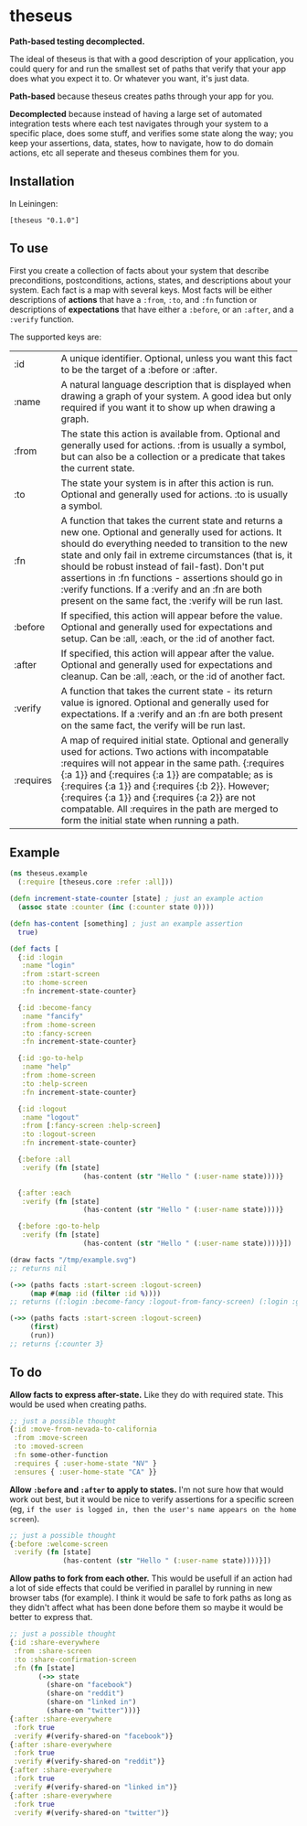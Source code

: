 # theseus

**Path-based testing decomplected.**

The ideal of theseus is that with a good description of your application, you could query for and run the smallest set of paths that verify that your app does what you expect it to. Or whatever you want, it's just data.

**Path-based** because theseus creates paths through your app for you.

**Decomplected** because instead of having a large set of automated integration tests where each test navigates through your system to a specific place, does some stuff, and verifies some state along the way; you keep your assertions, data, states, how to navigate, how to do domain actions, etc all seperate and theseus combines them for you.


## Installation

In Leiningen:

    [theseus "0.1.0"]


## To use

First you create a collection of facts about your system that describe preconditions, postconditions, actions, states, and descriptions about your system. Each fact is a map with several keys. Most facts will be either descriptions of **actions** that have a `:from`, `:to`, and `:fn` function or descriptions of **expectations** that have either a `:before`, or an `:after`, and a `:verify` function.

The supported keys are:

<table>
  <tr><td>:id</td>
      <td>A unique identifier. Optional, unless you want this fact to be the target of a :before or :after.</td></tr>
  <tr><td>:name</td>
      <td>A natural language description that is displayed when drawing a graph of your system. A good idea but only required if you want it to show up when drawing a graph.</td></tr>
  <tr><td>:from</td>
      <td>The state this action is available from. Optional and generally used for actions. :from is usually a symbol, but can also be a collection or a predicate that takes the current state.</td></tr>
  <tr><td>:to</td>
      <td>The state your system is in after this action is run. Optional and generally used for actions. :to is usually a symbol.</td></tr>
  <tr><td>:fn</td>
      <td>A function that takes the current state and returns a new one. Optional and generally used for actions. It should do everything needed to transition to the new state and only fail in extreme circumstances (that is, it should be robust instead of fail-fast). Don't put assertions in :fn functions - assertions should go in :verify functions. If a :verify and an :fn are both present on the same fact, the :verify will be run last.</td></tr>
  <tr><td>:before</td>
      <td>If specified, this action will appear before the value. Optional and generally used for expectations and setup. Can be :all, :each, or the :id of another fact.</td></tr>
  <tr><td>:after</td>
      <td>If specified, this action will appear after the value. Optional and generally used for expectations and cleanup. Can be :all, :each, or the :id of another fact.</td></tr>
  <tr><td>:verify</td>
      <td>A function that takes the current state - its return value is ignored. Optional and generally used for expectations. If a :verify and an :fn are both present on the same fact, the verify will be run last.</td></tr>
  <tr><td>:requires</td>
      <td>A map of required initial state. Optional and generally used for actions. Two actions with incompatable :requires will not appear in the same path. {:requires {:a 1}} and {:requires {:a 1}} are compatable; as is {:requires {:a 1}} and {:requires {:b 2}}. However; {:requires {:a 1}} and {:requires {:a 2}} are not compatable. All :requires in the path are merged to form the initial state when running a path.</td></tr>
</table>


## Example

```clj
(ns theseus.example
  (:require [theseus.core :refer :all]))

(defn increment-state-counter [state] ; just an example action
  (assoc state :counter (inc (:counter state 0))))

(defn has-content [something] ; just an example assertion
  true)

(def facts [
  {:id :login
   :name "login"
   :from :start-screen
   :to :home-screen
   :fn increment-state-counter}

  {:id :become-fancy
   :name "fancify"
   :from :home-screen
   :to :fancy-screen
   :fn increment-state-counter}

  {:id :go-to-help
   :name "help"
   :from :home-screen
   :to :help-screen
   :fn increment-state-counter}

  {:id :logout
   :name "logout"
   :from [:fancy-screen :help-screen]
   :to :logout-screen
   :fn increment-state-counter}

  {:before :all
   :verify (fn [state]
                  (has-content (str "Hello " (:user-name state))))}

  {:after :each
   :verify (fn [state]
                  (has-content (str "Hello " (:user-name state))))}

  {:before :go-to-help
   :verify (fn [state]
                  (has-content (str "Hello " (:user-name state))))}])

(draw facts "/tmp/example.svg")
;; returns nil

(->> (paths facts :start-screen :logout-screen)
     (map #(map :id (filter :id %))))
;; returns ((:login :become-fancy :logout-from-fancy-screen) (:login :go-to-help :logout))

(->> (paths facts :start-screen :logout-screen)
     (first)
     (run))
;; returns {:counter 3}
```

## To do

**Allow facts to express after-state.** Like they do with required state. This would be used when creating paths.
```clj
;; just a possible thought
{:id :move-from-nevada-to-california
 :from :move-screen
 :to :moved-screen
 :fn some-other-function
 :requires { :user-home-state "NV" }
 :ensures { :user-home-state "CA" }}
```

**Allow `:before` and `:after` to apply to states.** I'm not sure how that would work out best, but it would be nice to verify assertions for a specific screen (eg, `if the user is logged in, then the user's name appears on the home screen`).
```clj
;; just a possible thought
{:before :welcome-screen
 :verify (fn [state]
             (has-content (str "Hello " (:user-name state))))}])
```

**Allow paths to fork from each other.** This would be usefull if an action had a lot of side effects that could be verified in parallel by running in new browser tabs (for example). I think it would be safe to fork paths as long as they didn't affect what has been done before them so maybe it would be better to express that.
```clj
;; just a possible thought
{:id :share-everywhere
 :from :share-screen
 :to :share-confirmation-screen
 :fn (fn [state]
       (->> state
         (share-on "facebook")
         (share-on "reddit")
         (share-on "linked in")
         (share-on "twitter")))}
{:after :share-everywhere
 :fork true
 :verify #(verify-shared-on "facebook")}
{:after :share-everywhere
 :fork true
 :verify #(verify-shared-on "reddit")}
{:after :share-everywhere
 :fork true
 :verify #(verify-shared-on "linked in")}
{:after :share-everywhere
 :fork true
 :verify #(verify-shared-on "twitter")}
```
